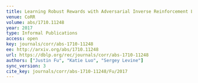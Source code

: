 ```yaml
---
title: Learning Robust Rewards with Adversarial Inverse Reinforcement Learning.
venue: CoRR
volume: abs/1710.11248
year: 2017
type: Informal Publications
access: open
key: journals/corr/abs-1710-11248
ee: http://arxiv.org/abs/1710.11248
url: https://dblp.org/rec/journals/corr/abs-1710-11248
authors: ["Justin Fu", "Katie Luo", "Sergey Levine"]
sync_version: 3
cite_key: journals/corr/abs-1710-11248/Fu/2017
---
```


